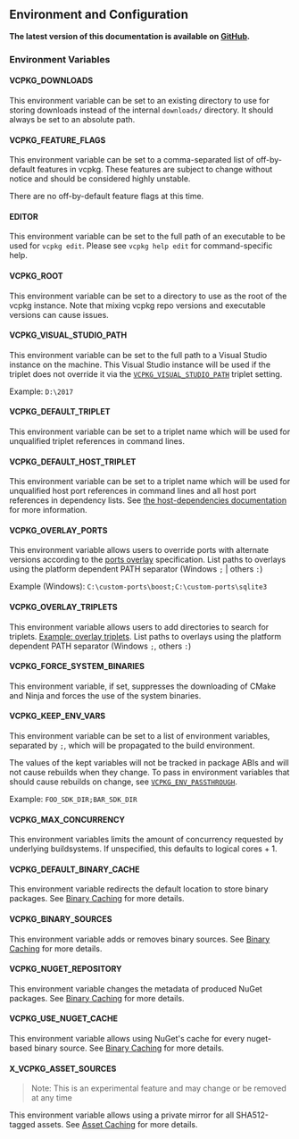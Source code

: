## Environment and Configuration

**The latest version of this documentation is available on [GitHub](https://github.com/Microsoft/vcpkg/tree/master/docs/users/config-environment.md).**

### Environment Variables

#### VCPKG_DOWNLOADS

This environment variable can be set to an existing directory to use for storing downloads instead of the internal
`downloads/` directory. It should always be set to an absolute path.

#### VCPKG_FEATURE_FLAGS

This environment variable can be set to a comma-separated list of off-by-default features in vcpkg. These features are
subject to change without notice and should be considered highly unstable.

There are no off-by-default feature flags at this time.

#### EDITOR

This environment variable can be set to the full path of an executable to be used for `vcpkg edit`. Please see
`vcpkg help edit` for command-specific help.

#### VCPKG_ROOT

This environment variable can be set to a directory to use as the root of the vcpkg instance. Note that mixing vcpkg
repo versions and executable versions can cause issues.

#### VCPKG_VISUAL_STUDIO_PATH

This environment variable can be set to the full path to a Visual Studio instance on the machine. This Visual Studio instance
will be used if the triplet does not override it via the [`VCPKG_VISUAL_STUDIO_PATH`](triplets.md#VCPKG_VISUAL_STUDIO_PATH) triplet setting.

Example: `D:\2017`

#### VCPKG_DEFAULT_TRIPLET

This environment variable can be set to a triplet name which will be used for unqualified triplet references in command lines.

#### VCPKG_DEFAULT_HOST_TRIPLET

This environment variable can be set to a triplet name which will be used for unqualified host port references in command lines and all host port references in dependency lists. See [the host-dependencies documentation](host-dependencies.md) for more information.

#### VCPKG_OVERLAY_PORTS

This environment variable allows users to override ports with alternate versions according to the
[ports overlay](../specifications/ports-overlay.md) specification. List paths to overlays using
the platform dependent PATH separator (Windows `;` | others `:`)

Example (Windows): `C:\custom-ports\boost;C:\custom-ports\sqlite3`

#### VCPKG_OVERLAY_TRIPLETS

This environment variable allows users to add directories to search for triplets.
[Example: overlay triplets](../examples/overlay-triplets-linux-dynamic.md).
List paths to overlays using the platform dependent PATH separator (Windows `;`, others `:`)

#### VCPKG_FORCE_SYSTEM_BINARIES

This environment variable, if set, suppresses the downloading of CMake and Ninja and forces the use of the system binaries.

#### VCPKG_KEEP_ENV_VARS

This environment variable can be set to a list of environment variables, separated by `;`, which will be propagated to
the build environment.

The values of the kept variables will not be tracked in package ABIs and will not cause rebuilds when they change. To
pass in environment variables that should cause rebuilds on change, see [`VCPKG_ENV_PASSTHROUGH`](triplets.md#VCPKG_ENV_PASSTHROUGH).

Example: `FOO_SDK_DIR;BAR_SDK_DIR`

#### VCPKG_MAX_CONCURRENCY

This environment variables limits the amount of concurrency requested by underlying buildsystems. If unspecified, this defaults to logical cores + 1.

#### VCPKG_DEFAULT_BINARY_CACHE

This environment variable redirects the default location to store binary packages. See [Binary Caching](binarycaching.md#configuration) for more details.

#### VCPKG_BINARY_SOURCES

This environment variable adds or removes binary sources. See [Binary Caching](binarycaching.md#configuration) for more details.

#### VCPKG_NUGET_REPOSITORY

This environment variable changes the metadata of produced NuGet packages. See [Binary Caching](binarycaching.md#configuration) for more details.

#### VCPKG_USE_NUGET_CACHE

This environment variable allows using NuGet's cache for every nuget-based binary source. See [Binary Caching](binarycaching.md#nuget-provider-configuration) for more details.

#### X_VCPKG_ASSET_SOURCES

> Note: This is an experimental feature and may change or be removed at any time

This environment variable allows using a private mirror for all SHA512-tagged assets. See [Asset Caching](assetcaching.md) for more details.
